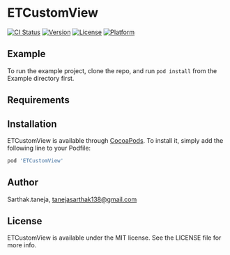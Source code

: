 # ETCustomView

[![CI Status](https://img.shields.io/travis/Sarthak.taneja/ETCustomView.svg?style=flat)](https://travis-ci.org/Sarthak.taneja/ETCustomView)
[![Version](https://img.shields.io/cocoapods/v/ETCustomView.svg?style=flat)](https://cocoapods.org/pods/ETCustomView)
[![License](https://img.shields.io/cocoapods/l/ETCustomView.svg?style=flat)](https://cocoapods.org/pods/ETCustomView)
[![Platform](https://img.shields.io/cocoapods/p/ETCustomView.svg?style=flat)](https://cocoapods.org/pods/ETCustomView)

## Example

To run the example project, clone the repo, and run `pod install` from the Example directory first.

## Requirements

## Installation

ETCustomView is available through [CocoaPods](https://cocoapods.org). To install
it, simply add the following line to your Podfile:

```ruby
pod 'ETCustomView'
```

## Author

Sarthak.taneja, tanejasarthak138@gmail.com

## License

ETCustomView is available under the MIT license. See the LICENSE file for more info.
